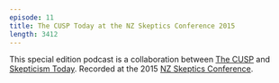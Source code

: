 ```yaml
---
episode: 11
title: The CUSP Today at the NZ Skeptics Conference 2015
length: 3412
---
```


This special edition podcast is a collaboration between [The CUSP](http://thecusp.org.nz/) and [Skepticism Today](http://skepticism.today/). Recorded at the 2015 [NZ Skeptics Conference](http://conference.skeptics.nz/).
